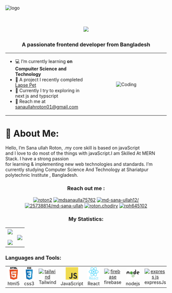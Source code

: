 ![logo](https://i.ibb.co/YbWJQXd/White-Blue-Professional-Website-Developer-Linked-In-Banner.png)
<h1 align="center">
    <img src="https://readme-typing-svg.herokuapp.com/?font=Righteous&size=35&center=true&vCenter=true&width=500&height=70&duration=4000&lines=Hi+There!+👋;+I'm+Sana+Ullah+Roton!;" />
</h1>
<h3 align="center">A passionate frontend developer from Bangladesh</h3>




<table align="center">
<tr border="none">
<td width="50%" align="left">
  
- 💻 I’m currently learning **on Compuiter Science and Technology**
- 🔭 A project I recently completed [Lapse Pet](https://ephemeral-queijadas-e60793.netlify.app/)
- 🎯 Currently I try to  exploring in next js and typscript
- 📩 Reach me at sanaullahroton01@gmail.com

</td>
<td width="50%" align="center">

  <img align="center" alt="Coding" width="450" src="https://repository-images.githubusercontent.com/588181932/e36ec678-7984-4cdd-8e4c-a3932772ff8e">

  
  </td>
</tr>
</table>

# 💫 About Me:
Hello, I’m Sana ullah Roton, .my core skill is based on javaScript<br>and I love to do most of the things with javaScript.I am Skilled At MERN Stack. I have a strong passion<br>for learning & implementing new web technologies and standards. I’m currently studying Computer Science And Technology  at Shariatpur polytechnic Institute , Bangladesh. 



<h3 align="center">Reach out me :</h3>
<p align="center" >
<a href="https://dev.to/roton2" target="blank"><img align="center" src="https://raw.githubusercontent.com/rahuldkjain/github-profile-readme-generator/master/src/images/icons/Social/devto.svg" alt="roton2" height="50" width="50" /></a>
<a href="https://twitter.com/mdsanaulla75762" target="blank"><img align="center" src="https://raw.githubusercontent.com/rahuldkjain/github-profile-readme-generator/master/src/images/icons/Social/twitter.svg" alt="mdsanaulla75762" height="50" width="50" /></a>
<a href="https://linkedin.com/in/md-sana-ullah12/" target="blank"><img align="center" src="https://raw.githubusercontent.com/rahuldkjain/github-profile-readme-generator/master/src/images/icons/Social/linked-in-alt.svg" alt="md-sana-ullah12/" height="50" width="50" /></a>
<a href="https://stackoverflow.com/users/25738814/md-sana-ullah" target="blank"><img align="center" src="https://raw.githubusercontent.com/rahuldkjain/github-profile-readme-generator/master/src/images/icons/Social/stack-overflow.svg" alt="25738814/md-sana-ullah" height="50" width="50" /></a>
<a href="https://fb.com/roton.chodiry" target="blank"><img align="center" src="https://raw.githubusercontent.com/rahuldkjain/github-profile-readme-generator/master/src/images/icons/Social/facebook.svg" alt="roton.chodiry" height="50" width="50" /></a>
<a href="https://instagram.com/rph645102" target="blank"><img align="center" src="https://raw.githubusercontent.com/rahuldkjain/github-profile-readme-generator/master/src/images/icons/Social/instagram.svg" alt="rph645102" height="50" width="50" /></a>
</p>
<h3 align="center">My Statistics:</h3>
<p align="center">
<table align="center">
<tr border="none">
<td width="50%" align="center">
  
  <img  align="center"  src="https://github-readme-stats.vercel.app/api?username=Roton02&theme=dark&show_icons=true&count_private=true" />
  <br>  <br> 
 <img width="425" src="https://github-readme-streak-stats.herokuapp.com/?user=Roton02&theme=dark&show_icons=true&count_private=true" />
  </br>
  
</td>
<td width="50%" align="center">

  <img  align="center"  src="https://github-readme-stats.anuraghazra1.vercel.app/api/top-langs/?username=Roton02&theme=dark&hide_border=false&no-bg=true&no-frame=true&langs_count=10"/>
  </td>
</tr>
</table>

<h3 align="left">Languages and Tools:</h3>

<table>
  <tr>
    <td align="center" width="96">
      <a href="https://www.w3.org/html/" target="_blank" rel="noreferrer"> <img src="https://raw.githubusercontent.com/devicons/devicon/master/icons/html5/html5-original-wordmark.svg" alt="html5" width="40" height="40"/> </a>
      <br>html5
    </td>
    <td align="center" width="96">
      <a href="https://www.w3schools.com/css/" target="_blank" rel="noreferrer"> <img src="https://raw.githubusercontent.com/devicons/devicon/master/icons/css3/css3-original-wordmark.svg" alt="css3" width="40" height="40"/> </a>
      <br>css3
    </td>
      <td align="center" width="96">
<a href="https://tailwindcss.com/" target="_blank" rel="noreferrer"> <img src="https://www.vectorlogo.zone/logos/tailwindcss/tailwindcss-icon.svg" alt="tailwind" width="40" height="40"/> </a>
      <br>Tailwind
    </td>
     <td align="center" width="96"> 
      <a href="https://developer.mozilla.org/en-US/docs/Web/JavaScript" target="_blank" rel="noreferrer"> <img src="https://raw.githubusercontent.com/devicons/devicon/master/icons/javascript/javascript-original.svg" alt="javascript" width="40" height="40"/> </a>
      <br>JavaScript
    </td>
    <td align="center" width="96">
    <a href="https://reactjs.org/" target="_blank" rel="noreferrer"> <img src="https://raw.githubusercontent.com/devicons/devicon/master/icons/react/react-original-wordmark.svg" alt="react" width="40" height="40"/> </a>
      <br>React
    </td>
       <td align="center" width="96">
      <a href="https://firebase.google.com/" target="_blank" rel="noreferrer"> <img src="https://www.vectorlogo.zone/logos/firebase/firebase-icon.svg" alt="firebase" width="40" height="40"/> </a>
      <br>firebase
    </td>
    <td align="center" width="96">
      <a href="https://nodejs.org" target="_blank" rel="noreferrer"> <img src="https://raw.githubusercontent.com/devicons/devicon/master/icons/nodejs/nodejs-original-wordmark.svg" alt="nodejs" width="40" height="40"/> </a>
      <br>nodejs
    </td>
    <td align="center" width="96">
      <a href="#macropower-tech" >
        <img src="https://i.ibb.co/KVcXkcL/express.png" width="48" height="48" alt="express js" />
      </a>
      <br>expressJs
    </td>
    <td align="center"  width="96">
     <a href="https://www.mongodb.com/" target="_blank" rel="noreferrer"> <img src="https://raw.githubusercontent.com/devicons/devicon/master/icons/mongodb/mongodb-original-wordmark.svg" alt="mongodb" width="40" height="40"/> </a> 
      <br>mongodb
    </td>
    <td align="center" width="96">
     <a href="https://www.photoshop.com/en" target="_blank" rel="noreferrer"> <img src="https://raw.githubusercontent.com/devicons/devicon/master/icons/photoshop/photoshop-line.svg" alt="photoshop" width="40" height="40"/> </a> 
      <br>photoshop
    </td>
    <td align="center" width="96">
      <a href="https://www.adobe.com/in/products/illustrator.html" target="_blank" rel="noreferrer"> <img src="https://www.vectorlogo.zone/logos/adobe_illustrator/adobe_illustrator-icon.svg" alt="illustrator" width="40" height="40"/> </a>
      <br>illustrator
    </td>
  </tr>
</table>




